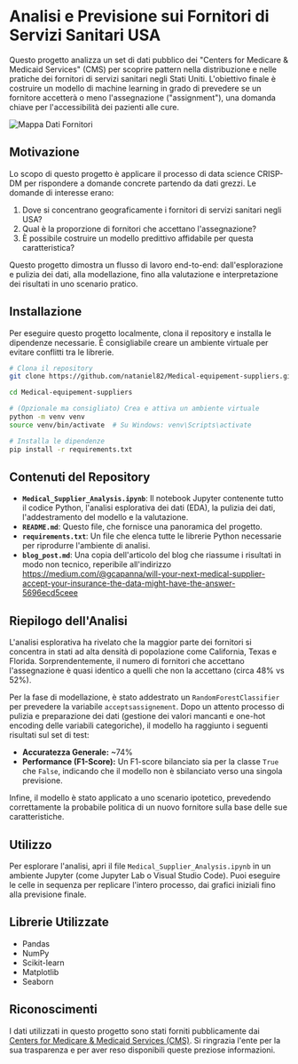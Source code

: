 # Analisi e Previsione sui Fornitori di Servizi Sanitari USA

Questo progetto analizza un set di dati pubblico dei "Centers for Medicare & Medicaid Services" (CMS) per scoprire pattern nella distribuzione e nelle pratiche dei fornitori di servizi sanitari negli Stati Uniti. L'obiettivo finale è costruire un modello di machine learning in grado di prevedere se un fornitore accetterà o meno l'assegnazione ("assignment"), una domanda chiave per l'accessibilità dei pazienti alle cure.

![Mappa Dati Fornitori](https://storage.googleapis.com/dall-e-images/pYsufAN1RpaEGv7008npcjh8KHm1%2F342044bb-897f-4bfa-8f61-4494336df893.png)

## Motivazione

Lo scopo di questo progetto è applicare il processo di data science CRISP-DM per rispondere a domande concrete partendo da dati grezzi. Le domande di interesse erano:
1.  Dove si concentrano geograficamente i fornitori di servizi sanitari negli USA?
2.  Qual è la proporzione di fornitori che accettano l'assegnazione?
3.  È possibile costruire un modello predittivo affidabile per questa caratteristica?

Questo progetto dimostra un flusso di lavoro end-to-end: dall'esplorazione e pulizia dei dati, alla modellazione, fino alla valutazione e interpretazione dei risultati in uno scenario pratico.

## Installazione

Per eseguire questo progetto localmente, clona il repository e installa le dipendenze necessarie. È consigliabile creare un ambiente virtuale per evitare conflitti tra le librerie.

```bash
# Clona il repository
git clone https://github.com/nataniel82/Medical-equipement-suppliers.git

cd Medical-equipement-suppliers

# (Opzionale ma consigliato) Crea e attiva un ambiente virtuale
python -m venv venv
source venv/bin/activate  # Su Windows: venv\Scripts\activate

# Installa le dipendenze
pip install -r requirements.txt
```

## Contenuti del Repository

*   **`Medical_Supplier_Analysis.ipynb`**: Il notebook Jupyter contenente tutto il codice Python, l'analisi esplorativa dei dati (EDA), la pulizia dei dati, l'addestramento del modello e la valutazione.
*   **`README.md`**: Questo file, che fornisce una panoramica del progetto.
*   **`requirements.txt`**: Un file che elenca tutte le librerie Python necessarie per riprodurre l'ambiente di analisi.
*   **`blog_post.md`**: Una copia dell'articolo del blog che riassume i risultati in modo non tecnico, reperibile all'indirizzo https://medium.com/@gcapanna/will-your-next-medical-supplier-accept-your-insurance-the-data-might-have-the-answer-5696ecd5ceee

## Riepilogo dell'Analisi

L'analisi esplorativa ha rivelato che la maggior parte dei fornitori si concentra in stati ad alta densità di popolazione come California, Texas e Florida. Sorprendentemente, il numero di fornitori che accettano l'assegnazione è quasi identico a quelli che non la accettano (circa 48% vs 52%).

Per la fase di modellazione, è stato addestrato un `RandomForestClassifier` per prevedere la variabile `acceptsassignement`. Dopo un attento processo di pulizia e preparazione dei dati (gestione dei valori mancanti e one-hot encoding delle variabili categoriche), il modello ha raggiunto i seguenti risultati sul set di test:

*   **Accuratezza Generale:** ~74%
*   **Performance (F1-Score):** Un F1-score bilanciato sia per la classe `True` che `False`, indicando che il modello non è sbilanciato verso una singola previsione.

Infine, il modello è stato applicato a uno scenario ipotetico, prevedendo correttamente la probabile politica di un nuovo fornitore sulla base delle sue caratteristiche.

## Utilizzo

Per esplorare l'analisi, apri il file `Medical_Supplier_Analysis.ipynb` in un ambiente Jupyter (come Jupyter Lab o Visual Studio Code). Puoi eseguire le celle in sequenza per replicare l'intero processo, dai grafici iniziali fino alla previsione finale.

## Librerie Utilizzate

*   Pandas
*   NumPy
*   Scikit-learn
*   Matplotlib
*   Seaborn

## Riconoscimenti

I dati utilizzati in questo progetto sono stati forniti pubblicamente dai [Centers for Medicare & Medicaid Services (CMS)](https://data.cms.gov/provider-data/). Si ringrazia l'ente per la sua trasparenza e per aver reso disponibili queste preziose informazioni.